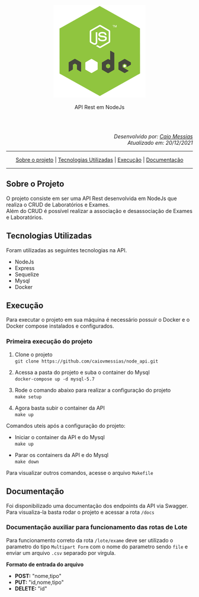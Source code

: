 <div align="center">
    <img src="src/docs/logo.png" width="250px;" alt=""/>
    <p>API Rest em NodeJs</p>
</div>
<br/>
<br/>
<div align="right">
    <div>
        <p><i>Desenvolvido por: <a href="mailto:caiov.messias@icloud.com">Caio Messias</a>
        <br/>
        Atualizado em: 20/12/2021
        </i></p>
    </div>
</div>


----

<div align="center">

[Sobre o projeto](#sobre-o-projeto) | [Tecnologias Utilizadas](#Tecnologias-utilizadas) | [Execução](#execução) | [Documentação](#documentação)
</div>

----  

## Sobre o Projeto  

O projeto consiste em ser uma API Rest desenvolvida em NodeJs que realiza o CRUD de Laboratórios e Exames.  
Além do CRUD é possível realizar a associação e desassociação de Exames e Laboratórios.  

## Tecnologias Utilizadas

Foram utilizadas as seguintes tecnologias na API.  
- NodeJs
- Express
- Sequelize
- Mysql
- Docker

## Execução

Para executar o projeto em sua máquina é necessário possuir o Docker e o Docker compose instalados e configurados.

### Primeira execução do projeto

1. Clone o projeto  
`git clone https://github.com/caiovmessias/node_api.git`

2. Acessa a pasta do projeto e suba o container do Mysql  
`docker-compose up -d mysql-5.7`

3. Rode o comando abaixo para realizar a configuração do projeto  
`make setup`

4. Agora basta subir o container da API  
`make up`

Comandos uteis após a configuração do projeto:

- Iniciar o container da API e do Mysql  
`make up`

- Parar os containers da API e do Mysql  
`make down`

Para visualizar outros comandos, acesse o arquivo `Makefile`  

## Documentação

Foi disponibilizado uma documentação dos endpoints da API via Swagger.  
Para visualiza-la basta rodar o projeto e acessar a rota `/docs`

### Documentação auxiliar para funcionamento das rotas de Lote

Para funcionamento correto da rota `/lote/exame` deve ser utilizado o parametro do tipo `Multipart Form` com o nome do parametro sendo `file` e enviar um arquivo `.csv` separado por virgula.

**Formato de entrada do arquivo**  

- **POST:** "nome,tipo"  
- **PUT:** "id,nome,tipo"  
- **DELETE:** "id"  
